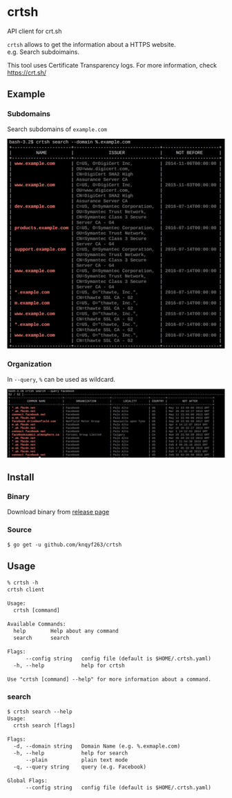 # crtsh
API client for crt.sh

`crtsh` allows to get the information about a HTTPS website.  
e.g. Search subdoimains.

This tool uses Certificate Transparency logs.
For more information, check https://crt.sh/

## Example
### Subdomains
Search subdomains of `example.com`

<img src="img/subdomains.png">

### Organization
In `--query`, `%` can be used as wildcard.

<img src="img/query.png">



## Install
### Binary
Download binary from [release page](https://github.com/knqyf263/crtsh/releases)

### Source
```
$ go get -u github.com/knqyf263/crtsh
```



## Usage

```
% crtsh -h
crtsh client

Usage:
  crtsh [command]

Available Commands:
  help        Help about any command
  search      search

Flags:
      --config string   config file (default is $HOME/.crtsh.yaml)
  -h, --help            help for crtsh

Use "crtsh [command] --help" for more information about a command.
```

### search
```
$ crtsh search --help
Usage:
  crtsh search [flags]

Flags:
  -d, --domain string   Domain Name (e.g. %.exmaple.com)
  -h, --help            help for search
      --plain           plain text mode
  -q, --query string    query (e.g. Facebook)

Global Flags:
      --config string   config file (default is $HOME/.crtsh.yaml)

```
